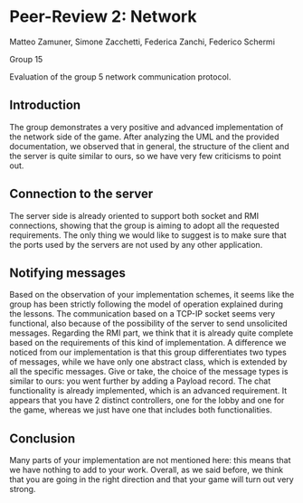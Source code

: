 # Peer-Review 2: Network

Matteo Zamuner, Simone Zacchetti, Federica Zanchi, Federico Schermi

Group 15

Evaluation of the group 5 network communication protocol.

## Introduction

The group demonstrates a very positive and advanced implementation of the network side of the game.
After analyzing the UML and the provided documentation, we observed that in general, the structure of the client and the server is quite similar to ours, so we have very few criticisms to point out.

## Connection to the server

The server side is already oriented to support both socket and RMI connections, showing that the group is aiming to adopt all the requested requirements.
The only thing we would like to suggest is to make sure that the ports used by the servers are not used by any other application.

## Notifying messages

Based on the observation of your implementation schemes, it seems like the group has been strictly following the model of operation explained during the lessons. The communication based on a TCP-IP socket seems very functional, also because of the possibility of the server to send unsolicited messages.
Regarding the RMI part, we think that it is already quite complete based on the requirements of this kind of implementation.
A difference we noticed from our implementation is that this group differentiates two types of messages, while we have only one abstract class, which is extended by all the specific messages. Give or take, the choice of the message types is similar to ours: you went further by adding a Payload record.
The chat functionality is already implemented, which is an advanced requirement.
It appears that you have 2 distinct controllers, one for the lobby and one for the game, whereas we just have one that includes both functionalities.

## Conclusion

Many parts of your implementation are not mentioned here: this means that we have nothing to add to your work.
Overall, as we said before, we think that you are going in the right direction and that your game will turn out very strong.
